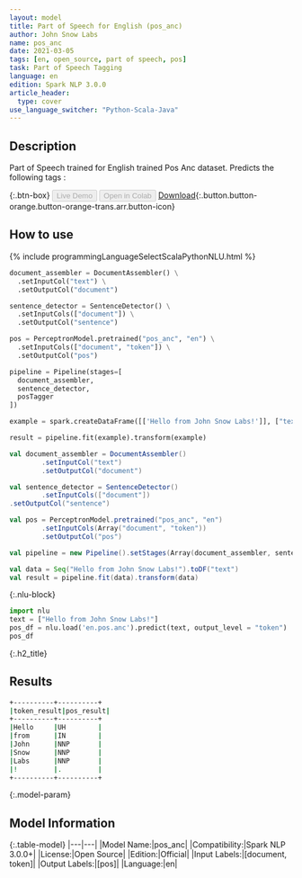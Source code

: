 ```yaml
---
layout: model
title: Part of Speech for English (pos_anc)
author: John Snow Labs
name: pos_anc
date: 2021-03-05
tags: [en, open_source, part of speech, pos]
task: Part of Speech Tagging
language: en
edition: Spark NLP 3.0.0
article_header:
  type: cover
use_language_switcher: "Python-Scala-Java"
---
```

## Description
Part of Speech trained for English trained Pos Anc dataset. Predicts the following tags :

{:.btn-box}
<button class="button button-orange" disabled>Live Demo</button>
<button class="button button-orange" disabled>Open in Colab</button>
[Download](https://s3.amazonaws.com/auxdata.johnsnowlabs.com/public/models/pos_anc_en_3.0.0_3.0_1614962126490.zip){:.button.button-orange.button-orange-trans.arr.button-icon}

## How to use



<div class="tabs-box" markdown="1">
{% include programmingLanguageSelectScalaPythonNLU.html %}


```python
document_assembler = DocumentAssembler() \
  .setInputCol("text") \
  .setOutputCol("document")

sentence_detector = SentenceDetector() \
  .setInputCols(["document"]) \
  .setOutputCol("sentence")

pos = PerceptronModel.pretrained("pos_anc", "en") \
  .setInputCols(["document", "token"]) \
  .setOutputCol("pos")

pipeline = Pipeline(stages=[
  document_assembler,
  sentence_detector,
  posTagger
])

example = spark.createDataFrame([['Hello from John Snow Labs!']], ["text"])

result = pipeline.fit(example).transform(example)


```

```scala
val document_assembler = DocumentAssembler()
        .setInputCol("text")
        .setOutputCol("document")

val sentence_detector = SentenceDetector()
        .setInputCols(["document"])
.setOutputCol("sentence")

val pos = PerceptronModel.pretrained("pos_anc", "en")
        .setInputCols(Array("document", "token"))
        .setOutputCol("pos")

val pipeline = new Pipeline().setStages(Array(document_assembler, sentence_detector, pos))

val data = Seq("Hello from John Snow Labs!").toDF("text")
val result = pipeline.fit(data).transform(data)
```

{:.nlu-block}
```python
import nlu
text = ["Hello from John Snow Labs!"]
pos_df = nlu.load('en.pos.anc').predict(text, output_level = "token")
pos_df
```


</div>

{:.h2_title}
## Results

```bash
+----------+----------+
|token_result|pos_result|
+----------+----------+
|Hello     |UH        |
|from      |IN        |
|John      |NNP       |
|Snow      |NNP       |
|Labs      |NNP       |
|!         |.         |
+----------+----------+
```



{:.model-param}
## Model Information

{:.table-model}
|---|---|
|Model Name:|pos_anc|
|Compatibility:|Spark NLP 3.0.0+|
|License:|Open Source|
|Edition:|Official|
|Input Labels:|[document, token]|
|Output Labels:|[pos]|
|Language:|en|
